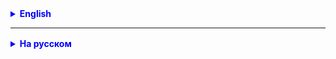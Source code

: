 
<details style="margin-top: 16px">
  <summary style="cursor: pointer; color: blue;"><b>English</b></summary>

**Task 1.**
Make an implementation of Supermarket on LinkedList.
Check all tests.

**Task 2.**
Read the article:
<a href="https://habrahabr.ru/post/330644/">red-black tree</a>

**Task 3.**
Independently study the set of methods of the TreeSet structure.
Create a data set, check their operation.


</details>

<hr>

<details style="margin-top: 16px">
  <summary style="cursor: pointer; color: blue;"><b>На русском</b></summary>

**Задание 1.**
Сделать реализацию Supermarket на LinkedList.
Проверить все тесты.

**Задание 2.**
Прочитать статью:
<a href="https://habrahabr.ru/post/330644/">красно-черное дерево</a>

**Задание 3.**
Самостоятельно изучить набор методов структуры TreeSet.
Создать набор данных, проверить их работу.

</details>
